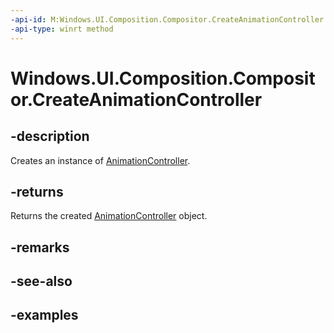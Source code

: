 ```yaml
---
-api-id: M:Windows.UI.Composition.Compositor.CreateAnimationController
-api-type: winrt method
---
```


# Windows.UI.Composition.Compositor.CreateAnimationController

<!--
public Windows.UI.Composition.AnimationController CreateAnimationController ();
-->

## -description

Creates an instance of [AnimationController](animationcontroller.md).



## -returns

Returns the created [AnimationController](animationcontroller.md) object.

## -remarks

## -see-also

## -examples
